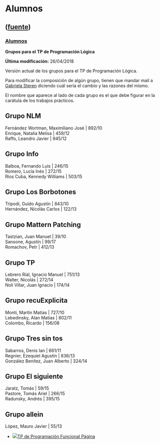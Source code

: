 # Alumnos
([fuente](https://campus.exactas.uba.ar/course/view.php?id=995&section=4))
---
### [Alumnos](https://campus.exactas.uba.ar/course/view.php?id=995&section=4)

 **Grupos para el TP de Programación Lógica**

**Última modificación:** 26/04/2018

Versión actual de los grupos para el TP de Programación Lógica.

Para modificar la composición de algún grupo, tienen que mandar mail a
[Gabriela Steren](MailTo:gliynn86ARROBAgmailPUNTOcom) diciendo cuál sería el
cambio y las razones del mismo.

El nombre que aparece al lado de cada grupo es el que debe figurar en la
carátula de los trabajos prácticos.

**Grupo NLM**  
---  
Fernández Wortman, Maximiliano José | 892/10  
Enrique, Natalia Melisa | 459/12  
Raffo, Leandro Javier | 945/12  
  
**Grupo Info**  
---  
Balboa, Fernando Luis | 246/15  
Romero, Lucía Inés | 272/15  
Ríos Cuba, Kennedy Williams | 503/15  
  
**Grupo Los Borbotones**  
---  
Tripodi, Guido Agustín | 843/10  
Hernández, Nicolás Carlos | 122/13  
  
**Grupo Mattern Patching**  
---  
Tastzian, Juan Manuel | 39/10  
Sansone, Agustín | 99/17  
Romachov, Petr | 412/13  
  
**Grupo TP**  
---  
Lebrero Rial, Ignacio Manuel | 751/13  
Walter, Nicolás | 272/14  
Noli Villar, Juan Ignacio | 174/14  
  
**Grupo recuExplicita**  
---  
Monti, Martín Matías | 727/10  
Lebedinsky, Alan Matías | 802/11  
Colombo, Ricardo | 156/08  
  
**Grupo Tres sin tos**  
---  
Sabarros, Denis Ian | 661/11  
Regnier, Ezequiel Agustín | 836/13  
González Benítez, Juan Alberto | 324/14  
  
**Grupo El siguiente**  
---  
Jaratz, Tomás | 59/15  
Pastore, Tomás Ariel | 266/15  
Radunsky, Andrés | 395/15  
  
**Grupo allein**  
---  
López, Mauro Javier | 55/13  
  
  - [![ ](https://campus.exactas.uba.ar/theme/image.php/aardvark/page/1524598950/icon)TP de Programación Funcional Página](https://campus.exactas.uba.ar/mod/page/view.php?id=61400)

